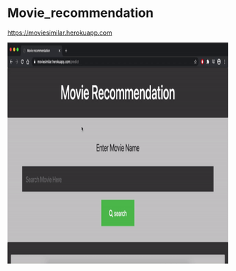# Movie_recommendation

https://moviesimilar.herokuapp.com

<img src='movie_recommendation.gif' height=500px width=500px>
